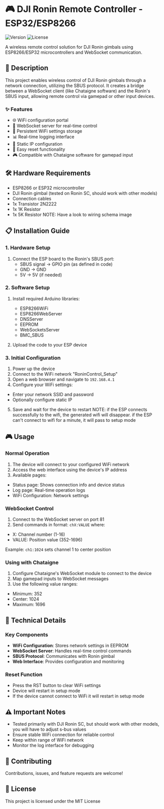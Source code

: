 # 🎮 DJI Ronin Remote Controller - ESP32/ESP8266

![Version](https://img.shields.io/badge/version-1.0.0-blue)
![License](https://img.shields.io/badge/license-MIT-green)

A wireless remote control solution for DJI Ronin gimbals using ESP8266/ESP32 microcontrollers and WebSocket communication.

## 📝 Description

This project enables wireless control of DJI Ronin gimbals through a network connection, utilizing the SBUS protocol. It creates a bridge between a WebSocket client (like Chataigne software) and the Ronin's SBUS input, allowing remote control via gamepad or other input devices.

### ✨ Features

- 🌐 WiFi configuration portal
- 📡 WebSocket server for real-time control
- 💾 Persistent WiFi settings storage
- 📊 Real-time logging interface
- 🔧 Static IP configuration
- 🔄 Easy reset functionality
- 🎮 Compatible with Chataigne software for gamepad input

## 🛠️ Hardware Requirements

- ESP8266 or ESP32 microcontroller
- DJI Ronin gimbal (tested on Ronin SC, should work with other models)
- Connection cables
- 1x Transistor 2N2222
- 1x 1K Resistor
- 1x 5K Resistor
NOTE: Have a look to wiring schema image

## 📋 Installation Guide

### 1. Hardware Setup

1. Connect the ESP board to the Ronin's SBUS port:
   - SBUS signal → GPIO pin (as defined in code)
   - GND → GND
   - 5V → 5V (if needed)

### 2. Software Setup

1. Install required Arduino libraries:
   - ESP8266WiFi
   - ESP8266WebServer
   - DNSServer
   - EEPROM
   - WebSocketsServer
   - BMC_SBUS

2. Upload the code to your ESP device

### 3. Initial Configuration

1. Power up the device
2. Connect to the WiFi network "RoninControl_Setup"
3. Open a web browser and navigate to `192.168.4.1`
4. Configure your WiFi settings:
- Enter your network SSID and password
- Optionally configure static IP
5. Save and wait for the device to restart
NOTE: if the ESP connects successfully to the wifi, the generated wifi will disappear.
        if the ESP can't connect to wifi for a minute, it will pass to setup mode

## 🎮 Usage

### Normal Operation

1. The device will connect to your configured WiFi network
2. Access the web interface using the device's IP address
3. Available pages:
- Status page: Shows connection info and device status
- Log page: Real-time operation logs
- WiFi Configuration: Network settings

### WebSocket Control

1. Connect to the WebSocket server on port 81
2. Send commands in format: `chX:VALUE` where:
- X: Channel number (1-16)
- VALUE: Position value (352-1696)

Example: `ch1:1024` sets channel 1 to center position

### Using with Chataigne

1. Configure Chataigne's WebSocket module to connect to the device
2. Map gamepad inputs to WebSocket messages
3. Use the following value ranges:
- Minimum: 352
- Center: 1024
- Maximum: 1696

## 🔧 Technical Details

### Key Components

- **WiFi Configuration**: Stores network settings in EEPROM
- **WebSocket Server**: Handles real-time control commands
- **SBUS Protocol**: Communicates with Ronin gimbal
- **Web Interface**: Provides configuration and monitoring

### Reset Function

- Press the RST button to clear WiFi settings
- Device will restart in setup mode
- If the device cannot connect to WiFi it will restart in setup mode

## ⚠️ Important Notes

- Tested primarily with DJI Ronin SC, but should work with other models, you will have to adjust s-bus values
- Ensure stable WiFi connection for reliable control
- Keep within range of WiFi network
- Monitor the log interface for debugging

## 🤝 Contributing

Contributions, issues, and feature requests are welcome!

## 📄 License

This project is licensed under the MIT License
